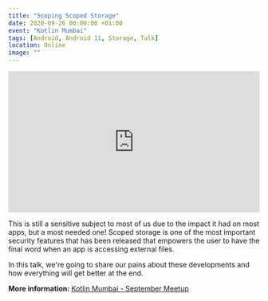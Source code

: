```yaml
---
title: "Scoping Scoped Storage"
date: 2020-09-26 00:00:00 +01:00
event: "Kotlin Mumbai"
tags: [Android, Android 11, Storage, Talk]
location: Online
image: ""
---
```


<div style="left: 0; width: 100%; height: 0; position: relative; padding-bottom: 56.1972%;">
	<iframe src="https://speakerdeck.com/player/b5d42bbd31ae4073a2dbb161a9e08e57" style="border: 0; top: 0; left: 0; width: 100%; height: 100%; position: absolute;" allowfullscreen scrolling="no" allow="encrypted-media">
	</iframe>
</div>

This is still a sensitive subject to most of us due to the impact it had on most apps, but a most needed one! Scoped storage is one of the most important security features that has been released that empowers the user to have the final word when an app is accessing external files.

In this talk, we're going to share our pains about these developments and how everything will get better at the end.


**More information:** <a href="https://kotlinmumbai.tech/events/september-meetup" rel="noopener">Kotlin Mumbai - September Meetup</a>	
